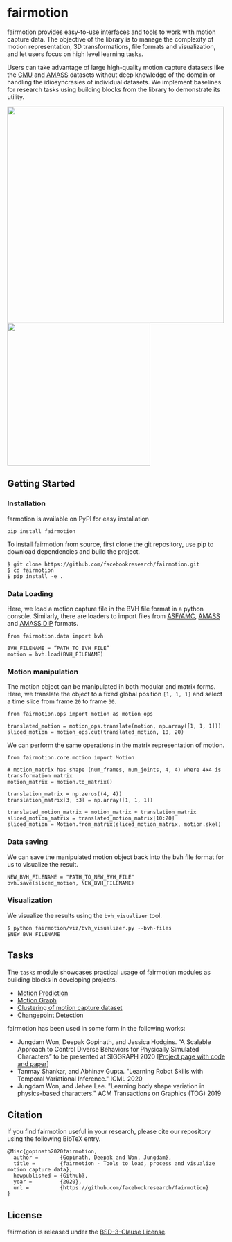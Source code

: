 # fairmotion

fairmotion provides easy-to-use interfaces and tools to work with motion capture data. The objective of the library is to manage the complexity of motion representation, 3D transformations, file formats and visualization, and let users focus on high level learning tasks. 

Users can take advantage of large high-quality motion capture datasets like the [CMU](http://mocap.cs.cmu.edu/) and [AMASS](https://amass.is.tue.mpg.de/) datasets without deep knowledge of the domain or handling the idiosyncrasies of individual datasets. We implement baselines for research tasks using building blocks from the library to demonstrate its utility.

<img src="fairmotion/viz/samples/anim_viz.gif" width="500"><img src="fairmotion/viz/samples/anim_smpl.gif" width="330">

## Getting Started

### Installation

farmotion is available on PyPI for easy installation
```
pip install fairmotion
```

To install fairmotion from source, first clone the git repository, use pip to download dependencies and build the project.
```
$ git clone https://github.com/facebookresearch/fairmotion.git
$ cd fairmotion
$ pip install -e .
```
### Data Loading

Here, we load a motion capture file in the BVH file format in a python console. Similarly, there are loaders to import files from [ASF/AMC](https://research.cs.wisc.edu/graphics/Courses/cs-838-1999/Jeff/ASF-AMC.html), [AMASS](https://amass.is.tue.mpg.de/dataset) and [AMASS DIP](http://dip.is.tuebingen.mpg.de/pre_download) formats.
```
from fairmotion.data import bvh

BVH_FILENAME = “PATH_TO_BVH_FILE”
motion = bvh.load(BVH_FILENAME)
```
### Motion manipulation

The motion object can be manipulated in both modular and matrix forms. Here, we translate the object to a fixed global position `[1, 1, 1]` and select a time slice from frame `20` to frame `30`.
```
from fairmotion.ops import motion as motion_ops

translated_motion = motion_ops.translate(motion, np.array([1, 1, 1]))
sliced_motion = motion_ops.cut(translated_motion, 10, 20)
```
We can perform the same operations in the matrix representation of motion.
```
from fairmotion.core.motion import Motion

# motion_matrix has shape (num_frames, num_joints, 4, 4) where 4x4 is transformation matrix
motion_matrix = motion.to_matrix()

translation_matrix = np.zeros((4, 4))
translation_matrix[3, :3] = np.array([1, 1, 1])

translated_motion_matrix = motion_matrix + translation_matrix
sliced_motion_matrix = translated_motion_matrix[10:20]
sliced_motion = Motion.from_matrix(sliced_motion_matrix, motion.skel)
```
### Data saving

We can save the manipulated motion object back into the bvh file format for us to visualize the result.
```
NEW_BVH_FILENAME = "PATH_TO_NEW_BVH_FILE"
bvh.save(sliced_motion, NEW_BVH_FILENAME)
```
### Visualization

We visualize the results using the `bvh_visualizer` tool.
```
$ python fairmotion/viz/bvh_visualizer.py --bvh-files $NEW_BVH_FILENAME
```

## Tasks
The `tasks` module showcases practical usage of fairmotion modules as building blocks in developing projects.

- [Motion Prediction](https://github.com/facebookresearch/fairmotion/tree/master/fairmotion/tasks/motion_prediction)
- [Motion Graph](https://github.com/facebookresearch/fairmotion/tree/master/fairmotion/tasks/motion_graph)
- [Clustering of motion capture dataset](https://github.com/facebookresearch/fairmotion/tree/master/fairmotion/tasks/clustering)
- [Changepoint Detection](https://github.com/facebookresearch/fairmotion/tree/master/fairmotion/tasks/changepoint_detection)

fairmotion has been used in some form in the following works:

* Jungdam Won, Deepak Gopinath, and Jessica Hodgins. “A Scalable Approach to Control Diverse Behaviors for Physically Simulated Characters” to be presented at SIGGRAPH 2020 [[Project page with code and paper](https://research.fb.com/publications/a-scalable-approach-to-control-diverse-behaviors-for-physically-simulated-characters/)]
* Tanmay Shankar, and Abhinav Gupta. "Learning Robot Skills with Temporal Variational Inference." ICML 2020
* Jungdam Won, and Jehee Lee. "Learning body shape variation in physics-based characters." ACM Transactions on Graphics (TOG) 2019

## Citation
If you find fairmotion useful in your research, please cite our repository using the following BibTeX entry.
```
@Misc{gopinath2020fairmotion,
  author =       {Gopinath, Deepak and Won, Jungdam},
  title =        {fairmotion - Tools to load, process and visualize motion capture data},
  howpublished = {Github},
  year =         {2020},
  url =          {https://github.com/facebookresearch/fairmotion}
}
```
## License
fairmotion is released under the [BSD-3-Clause License](https://github.com/facebookresearch/fairmotion/blob/master/LICENSE).
